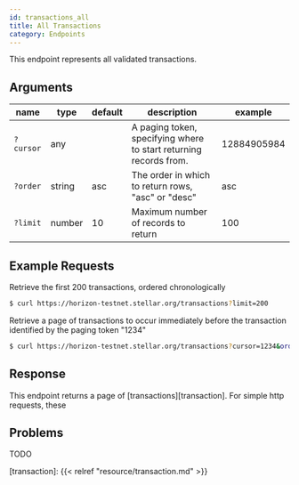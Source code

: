 ```yaml
---
id: transactions_all
title: All Transactions
category: Endpoints
---
```


This endpoint represents all validated transactions.

## Arguments

|    name   |  type  | default |                            description                            |   example   |
| --------- | ------ | ------- | ----------------------------------------------------------------- | ----------- |
| `?cursor` | any    |         | A paging token, specifying where to start returning records from. | 12884905984 |
| `?order`  | string | asc     | The order in which to return rows, "asc" or "desc"                | asc         |
| `?limit`  | number | 10      | Maximum number of records to return                                                                  | 100         |


## Example Requests

Retrieve the first 200 transactions, ordered chronologically
```bash
$ curl https://horizon-testnet.stellar.org/transactions?limit=200
```

Retrieve a page of transactions to occur immediately before the transaction
identified by the paging token "1234"
```bash
$ curl https://horizon-testnet.stellar.org/transactions?cursor=1234&order=desc
```

## Response

This endpoint returns a page of [transactions][transaction].  For simple http
requests, these

## Problems

TODO

[transaction]: {{< relref "resource/transaction.md" >}}
